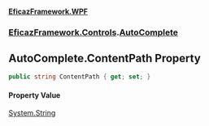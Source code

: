 #### [EficazFramework.WPF](EficazFrameworkWPF.md 'EficazFramework WPF')
### [EficazFramework.Controls](EficazFrameworkWPF.md#EficazFramework.Controls 'EficazFramework.Controls').[AutoComplete](EficazFramework.Controls/AutoComplete.md 'EficazFramework.Controls.AutoComplete')

## AutoComplete.ContentPath Property

```csharp
public string ContentPath { get; set; }
```

#### Property Value
[System.String](https://docs.microsoft.com/en-us/dotnet/api/System.String 'System.String')